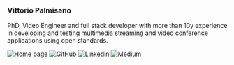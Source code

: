 ### Vittorio Palmisano
PhD, Video Engineer and full stack developer with more than 10y experience in developing and testing multimedia streaming and video conference applications using open standards.

[![Home page](https://github.githubassets.com/assets/GitHub-Mark-ea2971cee799.png)](https://vpalmisano.github.io/)
[![GitHub](https://img.shields.io/github/followers/vpalmisano?label=follow&style=social&cacheSeconds=86400)](https://github.com/vpalmisano)
[![Linkedin](https://img.shields.io/badge/-Linkedin-blue?style=flat-square&logo=Linkedin&logoColor=white&link=https://www.linkedin.com/in/vpalmisano&cacheSeconds=864000)](https://www.linkedin.com/in/vpalmisano)
[![Medium](https://img.shields.io/badge/-Medium-lightgrey?style=flat-square&logo=medium&logoColor=black&link=https://medium/@vpalmisano&cacheSeconds=864000)](https://medium.com/@vpalmisano)
